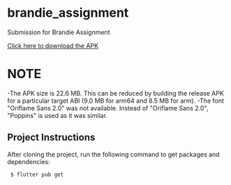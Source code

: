 # brandie_assignment

Submission for Brandie Assignment

[Click here to download the APK](./app-release.apk)

# NOTE

-The APK size is 22.6 MB. This can be reduced by building the release APK for a particular target ABI (9.0 MB for arm64 and 8.5 MB for arm).
-The font "Oriflame Sans 2.0" was not available. Instead of "Oriflame Sans 2.0", "Poppins" is used as it was  similar.

## Project Instructions

After cloning the project, run the following command to get packages and dependencies:

``` $ flutter pub get```
